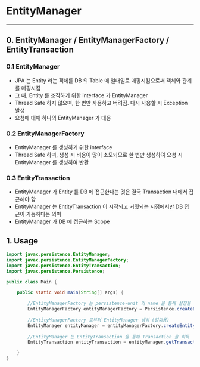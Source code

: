 # EntityManager

---

## 0. EntityManager / EntityManagerFactory / EntityTransaction

### 0.1 EntityManager

* JPA 는 Entity 라는 객체를 DB 의 Table 에 일대일로 매핑시킴으로써 객체와 관계를 매핑시킴
* 그 때, Entity 를 조작하기 위한 interface 가 EntityManager
* Thread Safe 하지 않으며, 한 번만 사용하고 버려짐. 다시 사용할 시 Exception 발생
* 요청에 대해 하나의 EntityManager 가 대응

### 0.2 EntityManagerFactory

* EntityManager 를 생성하기 위한 interface
* Thread Safe 하며, 생성 시 비용이 많이 소모되므로 한 번만 생성하여 요청 시 EntityManager 를 생성하여 반환

### 0.3 EntityTransaction

* EntityManager 가 Entity 를 DB 에 접근한다는 것은 결국 Transaction 내에서 접근해야 함
* EntityManager 는 EntityTransaction 이 시작되고 커밋되는 시점에서만 DB 접근이 가능하다는 의미
* EntityManager 가 DB 에 접근하는 Scope

## 1. Usage

```java
import javax.persistence.EntityManager;
import javax.persistence.EntityManagerFactory;
import javax.persistence.EntityTransaction;
import javax.persistence.Persistence;

public class Main {

    public static void main(String[] args) {

        //EntityManagerFactory 는 persistence-unit 의 name 을 통해 설정을 읽어옴
        EntityManagerFactory entityManagerFactory = Persistence.createEntityManagerFactory("jpa");
        
        //EntityManagerFactory 로부터 EntityManager 생성 (일회용)
        EntityManager entityManager = entityManagerFactory.createEntityManager();
        
        //EntityManager 는 EntityTransaction 을 통해 Transaction 을 획득
        EntityTransaction entityTransaction = entityManager.getTransaction();

    }
}
```

